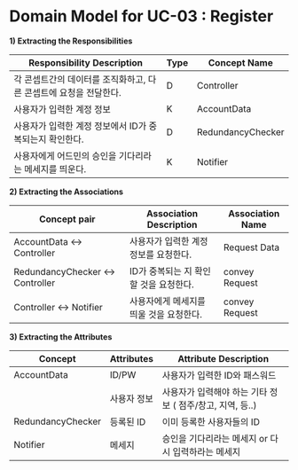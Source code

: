# Domain Model for UC-03 : Register 

**1) Extracting the Responsibilities**

| Responsibility Description                                   | Type | Concept Name |
| ------------------------------------------------------------ | ---- | ------------ |
| 각 콘셉트간의 데이터를 조직화하고, 다른 콘셉트에 요청을 전달한다. | D    | Controller   |
| 사용자가 입력한 계정 정보                                      | K    | AccountData  |
| 사용자가 입력한 계정 정보에서 ID가 중복되는지 확인한다. | D | RedundancyChecker |
| 사용자에게 어드민의 승인을 기다리라는 메세지를 띄운다.  | K | Notifier  | 




**2) Extracting the Associations**

| Concept pair | Association Description | Association Name |
| ------------------ | ----------------------- | ---------------- |
| AccountData <-> Controller | 사용자가 입력한 계정 정보를 요청한다.    | Request Data |
| RedundancyChecker <-> Controller | ID가 중복되는 지 확인할 것을 요청한다.  | convey Request |
| Controller <-> Notifier | 사용자에게 메세지를 띄울 것을 요청한다. | convey Request |

**3) Extracting the Attributes**

| Concept | Attributes | Attribute Description |
| ------- | ---------- | --------------------- |
| AccountData  | ID/PW | 사용자가 입력한 ID와 패스워드 |
|              | 사용자 정보 | 사용자가 입력해야 하는 기타 정보 ( 점주/창고, 지역, 등..) |
| RedundancyChecker  | 등록된 ID | 이미 등록한 사용자들의 ID  |
| Notifier | 메세지 | 승인을 기다리라는 메세지 or 다시 입력하라는 메세지 |
